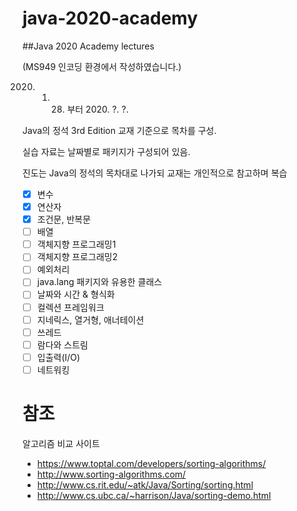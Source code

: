 # java-2020-academy

##Java 2020 Academy lectures

(MS949 인코딩 환경에서 작성하였습니다.)

2020. 1. 28. 부터 2020. ?. ?.

Java의 정석 3rd Edition 교재 기준으로 목차를 구성.

실습 자료는 날짜별로 패키지가 구성되어 있음.

진도는 Java의 정석의 목차대로 나가되 교재는 개인적으로 참고하며 복습

- [x] 변수
- [x] 연산자
- [x] 조건문, 반복문
- [ ] 배열
- [ ] 객체지향 프로그래밍1
- [ ] 객체지향 프로그래밍2
- [ ] 예외처리
- [ ] java.lang 패키지와 유용한 클래스
- [ ] 날짜와 시간 & 형식화
- [ ] 컬렉션 프레임워크
- [ ] 지네릭스, 열거형, 애너테이션
- [ ] 쓰레드
- [ ] 람다와 스트림
- [ ] 입출력(I/O)
- [ ] 네트워킹

# 참조

알고리즘 비교 사이트

- https://www.toptal.com/developers/sorting-algorithms/
- http://www.sorting-algorithms.com/
- http://www.cs.rit.edu/~atk/Java/Sorting/sorting.html
- http://www.cs.ubc.ca/~harrison/Java/sorting-demo.html
